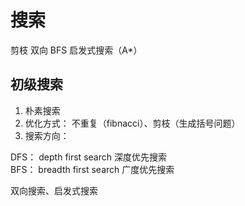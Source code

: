 # 搜索

剪枝
双向 BFS
启发式搜索（A*）

## 初级搜索

1. 朴素搜索  
2. 优化方式： 不重复（fibnacci）、剪枝（生成括号问题）  
3. 搜索方向：

  DFS： depth first search 深度优先搜索  
  BFS： breadth first search 广度优先搜索  

  双向搜索、启发式搜索

